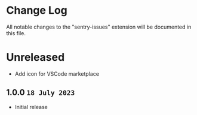 # Change Log

All notable changes to the "sentry-issues" extension will be documented in this file.

# Unreleased

- Add icon for VSCode marketplace

## 1.0.0 `18 July 2023`

- Initial release
